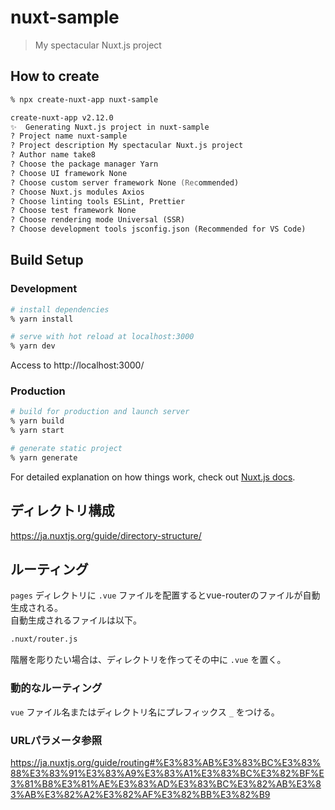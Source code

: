 # nuxt-sample

> My spectacular Nuxt.js project

## How to create

``` zsh
% npx create-nuxt-app nuxt-sample

create-nuxt-app v2.12.0
✨  Generating Nuxt.js project in nuxt-sample
? Project name nuxt-sample
? Project description My spectacular Nuxt.js project
? Author name take8
? Choose the package manager Yarn
? Choose UI framework None
? Choose custom server framework None (Recommended)
? Choose Nuxt.js modules Axios
? Choose linting tools ESLint, Prettier
? Choose test framework None
? Choose rendering mode Universal (SSR)
? Choose development tools jsconfig.json (Recommended for VS Code)
```

## Build Setup

### Development

``` zsh
# install dependencies
% yarn install

# serve with hot reload at localhost:3000
% yarn dev
```

Access to http://localhost:3000/

### Production

``` zsh
# build for production and launch server
% yarn build
% yarn start

# generate static project
% yarn generate
```

For detailed explanation on how things work, check out [Nuxt.js docs](https://nuxtjs.org).

## ディレクトリ構成

https://ja.nuxtjs.org/guide/directory-structure/

## ルーティング

`pages` ディレクトリに `.vue` ファイルを配置するとvue-routerのファイルが自動生成される。  
自動生成されるファイルは以下。

``` bash
.nuxt/router.js
```

階層を彫りたい場合は、ディレクトリを作ってその中に `.vue` を置く。

### 動的なルーティング

`vue` ファイル名またはディレクトリ名にプレフィックス `_` をつける。

### URLパラメータ参照

https://ja.nuxtjs.org/guide/routing#%E3%83%AB%E3%83%BC%E3%83%88%E3%83%91%E3%83%A9%E3%83%A1%E3%83%BC%E3%82%BF%E3%81%B8%E3%81%AE%E3%83%AD%E3%83%BC%E3%82%AB%E3%83%AB%E3%82%A2%E3%82%AF%E3%82%BB%E3%82%B9
